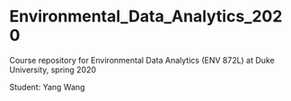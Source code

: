 # Environmental_Data_Analytics_2020
Course repository for Environmental Data Analytics (ENV 872L) at Duke University, spring 2020

Student: 
Yang Wang